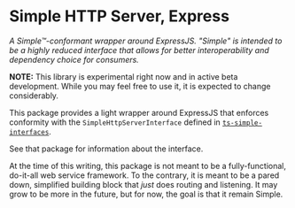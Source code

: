 Simple HTTP Server, Express
==================================================================================================================

_A Simple™-conformant wrapper around ExpressJS. "Simple" is intended to be a highly reduced interface that allows for
better interoperability and dependency choice for consumers._

**NOTE:** This library is experimental right now and in active beta development. While you may feel free to use it, it
is expected to change considerably.

This package provides a light wrapper around ExpressJS that enforces conformity with the `SimpleHttpServerInterface`
defined in [`ts-simple-interfaces`](https://npmjs.com/packages/@wymp/ts-simple-interfaces).

See that package for information about the interface.

At the time of this writing, this package is not meant to be a fully-functional, do-it-all web service framework. To the
contrary, it is meant to be a pared down, simplified building block that _just_ does routing and listening. It may grow
to be more in the future, but for now, the goal is that it remain Simple.

